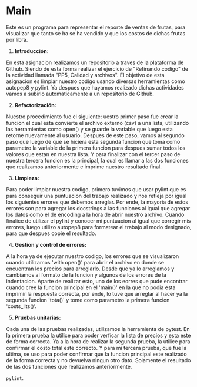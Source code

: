 # Main
 Este es un programa para representar el reporte de ventas de frutas, para visualizar que tanto se ha se ha vendido y que los costos de dichas frutas por libra.


1. **Introducción:** 

En esta asignacion realizamos un repositorio a traves de la plataforma de Github. Siendo de esta forma realizar el ejercicio de "Refinando codigo" de la actividad llamada "PP5, Calidad y archivos". El objetivo de esta asignacion es limpiar nuestro codigo usando diversas herramientas como autopep8 y pylint. Ya despues que hayamos realizado dichas actividades vamos a subirlo automaticamente a un repositorio de Github.


2. **Refactorización:** 

Nuestro procedimiento fue el siguiente: uestro primer paso fue crear la funcion el cual esta convierte el archivo externo (csv) a una lista, utilizando las herramientas como open() y se guarde la variable que luego esta retorne nuevamente al usuario. Despues de este paso, vamos al segundo paso que luego de que se hiciera esta segunda funcion que toma como parametro la variable de la primera funcion para despues sumar todos los valores que estan en nuestra lista. Y para finalizar con el tercer paso de nuestra tercera funcion es la principal, la cual es llamar a las dos funciones que realizamos anteriormente e imprime nuestro resultado final.


3. **Limpieza:** 

Para poder limpiar nuestra codigo, primero tuvimos que usar pylint que es para conseguir una puntuacion del trabajo realizado y nos refleja por igual los siguientes errores que debemos arreglar. Por ende, la mayoria de estos errores son para agregar los docstrings a las funciones al igual que agregar los datos como el de encoding a la hora de abrir nuestro archivo. Cuando finalice de utilizar el pylint y conocer mi puntuacion al igual que corregir mis errores, luego utilizo autopep8 para formatear el trabajo al modo designado, para que despues copie el resultado.


4. **Gestion y control de errores:** 

A la hora ya de ejecutar nuestro codigo, los errores que se visualizaron cuando utilizamos 'with open()' para abrir el archivo en donde se encuentran los precios para arreglarlo. Desde que ya lo arreglamos y cambiamos al formato de la funcion y algunos de los errores de la indentacion. Aparte de realizar esto, uno de los eorres que pude encontrar cuando cree la funcion principal en el 'main()' en la que no podia esta imprimir la respuesta correcta, por ende, lo tuve que arreglar al hacer ya la segunda funcion 'tota()' y tome como parametro la primera funcion 'costs_lits()'.


5. **Pruebas unitarias:** 

Cada una de las pruebas realizadas, utilizamos la herramienta de pytest. En la primera prueba la utilice para poder verficar la lista de precios y esta este de forma correcta. Ya a la hora de realizar la segunda prueba, la utilice para confirmar el costo total este correcto. Y para mi tercera prueba, que fue la ultima, se uso para poder confirmar que la funcion principal este realizado de la forma correcta y no devuelva ningun otro dato. Solamente el resultado de las dos funciones que realizamos anteriormente.


`pylint`.
